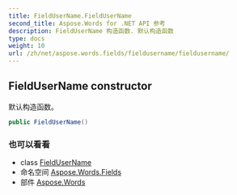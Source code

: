 ```yaml
---
title: FieldUserName.FieldUserName
second_title: Aspose.Words for .NET API 参考
description: FieldUserName 构造函数. 默认构造函数
type: docs
weight: 10
url: /zh/net/aspose.words.fields/fieldusername/fieldusername/
---
```

## FieldUserName constructor

默认构造函数。

```csharp
public FieldUserName()
```

### 也可以看看

* class [FieldUserName](../)
* 命名空间 [Aspose.Words.Fields](../../fieldusername/)
* 部件 [Aspose.Words](../../../)


